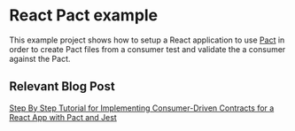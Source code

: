 # React Pact example

This example project shows how to setup a React application to use [Pact](http://pact.io)
in order to create Pact files from a consumer test and validate the
a consumer against the Pact.

## Relevant Blog Post
[Step By Step Tutorial for Implementing Consumer-Driven Contracts for a React App with Pact and Jest](https://reflectoring.io/pact-react-consumer/)